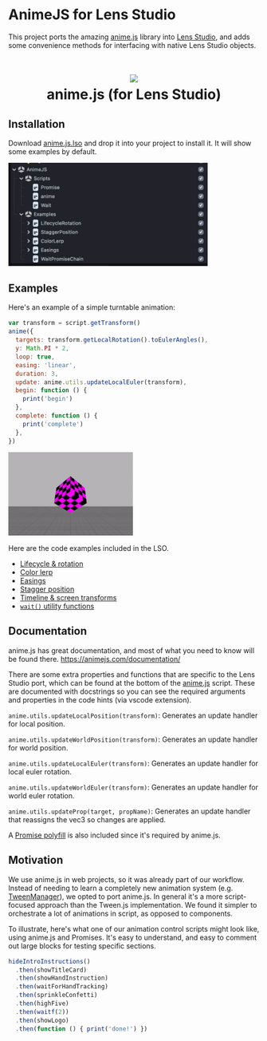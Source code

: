 # AnimeJS for Lens Studio

This project ports the amazing [anime.js](https://github.com/juliangarnier/anime) library into [Lens Studio](https://ar.snap.com/lens-studio), and adds some convenience methods for interfacing with native Lens Studio objects. 

<h1 align="center">
  <a href="https://animejs.com"><img src="https://github.com/juliangarnier/anime/raw/master/documentation/assets/img/animejs-v3-header-animation.gif" width="250"/></a>
  <br>
  anime.js (for Lens Studio)
</h1>


## Installation

Download [anime.js.lso](./anime.js.lso) and drop it into your project to install it. It will show some examples by default. 

<img src="lso.jpg" width="400px">

## Examples

Here's an example of a simple turntable animation: 

```javascript
var transform = script.getTransform()
anime({
  targets: transform.getLocalRotation().toEulerAngles(),
  y: Math.PI * 2,
  loop: true,
  easing: 'linear',
  duration: 3,
  update: anime.utils.updateLocalEuler(transform),
  begin: function () {
    print('begin')
  },
  complete: function () {
    print('complete')
  },
})
```

<img src="turntable.gif" width="250"/>

Here are the code examples included in the LSO. 

- [Lifecycle & rotation](./Public/AnimeJS%20Resources/Scripts/Examples/LifecycleRotationExample.js)
- [Color lerp](./Public/AnimeJS%20Resources/Scripts/Examples/ColorLerpExample.js)
- [Easings](./Public/AnimeJS%20Resources/Scripts/Examples/EasingsExample.js)
- [Stagger position](./Public/AnimeJS%20Resources/Scripts/Examples/StaggerPositionExample.js)
- [Timeline & screen transforms](./Public/AnimeJS%20Resources/Scripts/Examples/TimelineExample.js)
- [`wait()` utility functions](./Public/AnimeJS%20Resources/Scripts/Examples/WaitPromiseChainExample.js)


## Documentation

anime.js has great documentation, and most of what you need to know will be found there. https://animejs.com/documentation/

There are some extra properties and functions that are specific to the Lens Studio port, which can be found at the bottom of the [anime.js](/Public/AnimeJS%20Resources/Scripts/anime.js) script. These are documented with docstrings so you can see the required arguments and properties in the code hints (via vscode extension).

`anime.utils.updateLocalPosition(transform)`: Generates an update handler for local position.

`anime.utils.updateWorldPosition(transform)`: Generates an update handler for world position.

`anime.utils.updateLocalEuler(transform)`: Generates an update handler for local euler rotation.

`anime.utils.updateWorldEuler(transform)`: Generates an update handler for world euler rotation.

`anime.utils.updateProp(target, propName)`: Generates an update handler that reassigns the vec3 so changes are applied.

A [Promise polyfill](/Public/AnimeJS%20Resources/Scripts/Promise.js) is also included since it's required by anime.js.


## Motivation

We use anime.js in web projects, so it was already part of our workflow. Instead of needing to learn a completely new animation system (e.g. [TweenManager](https://docs.snap.com/lens-studio/references/guides/lens-features/adding-interactivity/helper-scripts/tween-manager#adding-the-tween-package)), we opted to port anime.js. In general it's a more script-focused approach than the Tween.js implementation. We found it simpler to orchestrate a lot of animations in script, as opposed to components. 

To illustrate, here's what one of our animation control scripts might look like, using anime.js and Promises. It's easy to understand, and easy to comment out large blocks for testing specific sections. 

```javascript
hideIntroInstructions()
  .then(showTitleCard)
  .then(showHandInstruction)
  .then(waitForHandTracking)
  .then(sprinkleConfetti)
  .then(highFive)
  .then(waitf(2))
  .then(showLogo)
  .then(function () { print('done!') })
```
